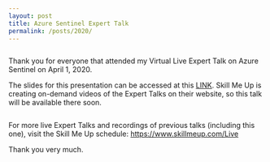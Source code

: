 ```yaml
---
layout: post
title: Azure Sentinel Expert Talk
permalink: /posts/2020/
---
```


<!-- wp:image {"id":582,"sizeSlug":"large"} -->
<figure class="wp-block-image size-large"><img src="https://captainhyperscaler.files.wordpress.com/2020/04/slide1.png?w=1024" alt="" class="wp-image-582"/></figure>
<!-- /wp:image -->

<!-- wp:paragraph -->
<p>Thank you for everyone that attended my Virtual Live Expert Talk on Azure Sentinel on April 1, 2020.</p>
<!-- /wp:paragraph -->

<!-- wp:paragraph -->
<p>The slides for this presentation can be accessed at this <a rel="noreferrer noopener" href="https://1drv.ms/b/s!AnhcLZgTAB_RipgyYo_jmQl3Nwuweg?e=9G4H8J" target="_blank">LINK</a>.  Skill Me Up is creating on-demand videos of the Expert Talks on their website, so this talk will be available there soon.</p>
<!-- /wp:paragraph -->

<!-- wp:image {"id":583,"sizeSlug":"large"} -->
<figure class="wp-block-image size-large"><img src="https://captainhyperscaler.files.wordpress.com/2020/04/slide3.png?w=1024" alt="" class="wp-image-583"/></figure>
<!-- /wp:image -->

<!-- wp:paragraph -->
<p>For more live Expert Talks and recordings of previous talks (including this one), visit the Skill Me Up schedule: <a rel="noreferrer noopener" href="https://www.skillmeup.com/Live" target="_blank">https://www.skillmeup.com/Live</a></p>
<!-- /wp:paragraph -->

<!-- wp:paragraph -->
<p>Thank you very much.</p>
<!-- /wp:paragraph -->

<!-- wp:image {"id":584,"sizeSlug":"large"} -->
<figure class="wp-block-image size-large"><img src="https://captainhyperscaler.files.wordpress.com/2020/04/slide27.png?w=1024" alt="" class="wp-image-584"/></figure>
<!-- /wp:image -->
